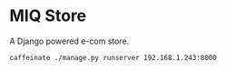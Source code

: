 # MIQ Store

A Django powered e-com store.

```zsh
caffeinate ./manage.py runserver 192.168.1.243:8000
```
